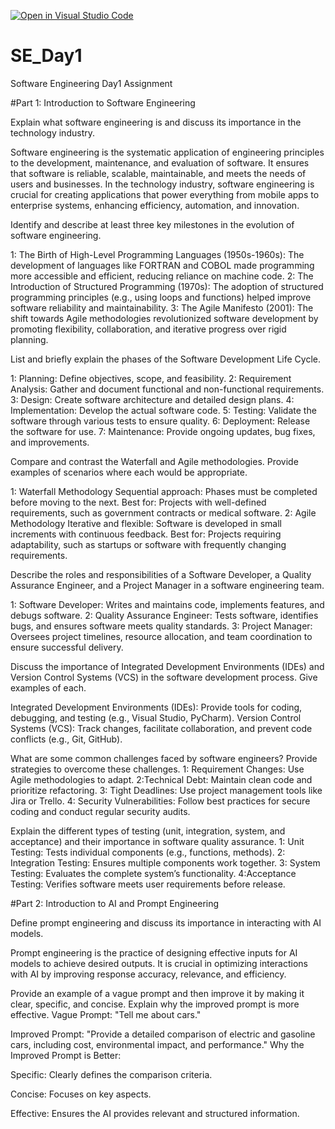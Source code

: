 [![Open in Visual Studio Code](https://classroom.github.com/assets/open-in-vscode-2e0aaae1b6195c2367325f4f02e2d04e9abb55f0b24a779b69b11b9e10269abc.svg)](https://classroom.github.com/online_ide?assignment_repo_id=18685375&assignment_repo_type=AssignmentRepo)
# SE_Day1
Software Engineering Day1 Assignment

#Part 1: Introduction to Software Engineering

Explain what software engineering is and discuss its importance in the technology industry.

Software engineering is the systematic application of engineering principles to the development, maintenance, and evaluation of software. It ensures that software is reliable, scalable, maintainable, and meets the needs of users and businesses. In the technology industry, software engineering is crucial for creating applications that power everything from mobile apps to enterprise systems, enhancing efficiency, automation, and innovation.


Identify and describe at least three key milestones in the evolution of software engineering.

1: The Birth of High-Level Programming Languages (1950s-1960s): The development of languages like FORTRAN and COBOL made programming more accessible and efficient, reducing reliance on machine code.
2: The Introduction of Structured Programming (1970s): The adoption of structured programming principles (e.g., using loops and functions) helped improve software reliability and maintainability.
3: The Agile Manifesto (2001): The shift towards Agile methodologies revolutionized software development by promoting flexibility, collaboration, and iterative progress over rigid planning.


List and briefly explain the phases of the Software Development Life Cycle.

1: Planning: Define objectives, scope, and feasibility.
2: Requirement Analysis: Gather and document functional and non-functional requirements.
3: Design: Create software architecture and detailed design plans.
4: Implementation: Develop the actual software code.
5: Testing: Validate the software through various tests to ensure quality.
6: Deployment: Release the software for use.
7: Maintenance: Provide ongoing updates, bug fixes, and improvements.


Compare and contrast the Waterfall and Agile methodologies. Provide examples of scenarios where each would be appropriate.

1: Waterfall Methodology
Sequential approach: Phases must be completed before moving to the next.
Best for: Projects with well-defined requirements, such as government contracts or medical software.
2: Agile Methodology
Iterative and flexible: Software is developed in small increments with continuous feedback.
Best for: Projects requiring adaptability, such as startups or software with frequently changing requirements.


Describe the roles and responsibilities of a Software Developer, a Quality Assurance Engineer, and a Project Manager in a software engineering team.

1: Software Developer: Writes and maintains code, implements features, and debugs software.
2: Quality Assurance Engineer: Tests software, identifies bugs, and ensures software meets quality standards.
3: Project Manager: Oversees project timelines, resource allocation, and team coordination to ensure successful delivery.


Discuss the importance of Integrated Development Environments (IDEs) and Version Control Systems (VCS) in the software development process. Give examples of each.

Integrated Development Environments (IDEs): Provide tools for coding, debugging, and testing (e.g., Visual Studio, PyCharm).
Version Control Systems (VCS): Track changes, facilitate collaboration, and prevent code conflicts (e.g., Git, GitHub).


What are some common challenges faced by software engineers? Provide strategies to overcome these challenges.
1: Requirement Changes: Use Agile methodologies to adapt.
2:Technical Debt: Maintain clean code and prioritize refactoring.
3: Tight Deadlines: Use project management tools like Jira or Trello.
4: Security Vulnerabilities: Follow best practices for secure coding and conduct regular security audits.


Explain the different types of testing (unit, integration, system, and acceptance) and their importance in software quality assurance.
1: Unit Testing: Tests individual components (e.g., functions, methods).
2: Integration Testing: Ensures multiple components work together.
3: System Testing: Evaluates the complete system’s functionality.
4:Acceptance Testing: Verifies software meets user requirements before release.

#Part 2: Introduction to AI and Prompt Engineering

Define prompt engineering and discuss its importance in interacting with AI models.

Prompt engineering is the practice of designing effective inputs for AI models to achieve desired outputs. It is crucial in optimizing interactions with AI by improving response accuracy, relevance, and efficiency.


Provide an example of a vague prompt and then improve it by making it clear, specific, and concise. Explain why the improved prompt is more effective.
Vague Prompt:
"Tell me about cars."

Improved Prompt:
"Provide a detailed comparison of electric and gasoline cars, including cost, environmental impact, and performance."
Why the Improved Prompt is Better:

Specific: Clearly defines the comparison criteria.

Concise: Focuses on key aspects.

Effective: Ensures the AI provides relevant and structured information.
